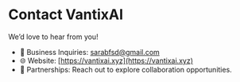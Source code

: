 # Contact VantixAI

We’d love to hear from you!

- 💼 Business Inquiries: [sarabfsd@gmail.com](mailto:sarabfsd@gmail.com)
- 🌐 Website: [https://vantixai.xyz](https://vantixai.xyz)
- 🤝 Partnerships: Reach out to explore collaboration opportunities.
